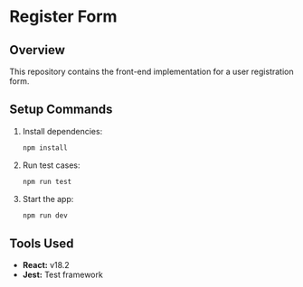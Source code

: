 # Register Form

## Overview

This repository contains the front-end implementation for a user registration form.

## Setup Commands

1. Install dependencies:

    ```bash
    npm install
    ```

2. Run test cases:

    ```bash
    npm run test
    ```

3. Start the app:

    ```bash
    npm run dev
    ```

## Tools Used

- **React:** v18.2
- **Jest:** Test framework
